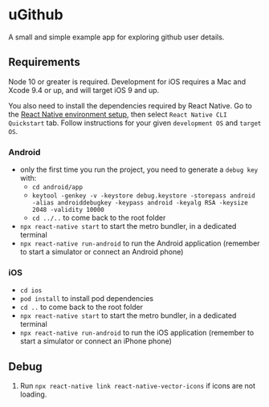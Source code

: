 # uGithub

A small and simple example app for exploring github user details.


## Requirements

Node 10 or greater is required. Development for iOS requires a Mac and Xcode 9.4 or up, and will target iOS 9 and up.

You also need to install the dependencies required by React Native.
Go to the [React Native environment setup](https://reactnative.dev/docs/environment-setup), then select `React Native CLI Quickstart` tab.
Follow instructions for your given `development OS` and `target OS`.

### Android

- only the first time you run the project, you need to generate a `debug key` with:
  - `cd android/app`
  - `keytool -genkey -v -keystore debug.keystore -storepass android -alias androiddebugkey -keypass android -keyalg RSA -keysize 2048 -validity 10000`
  - `cd ../..` to come back to the root folder
- `npx react-native start` to start the metro bundler, in a dedicated terminal
- `npx react-native run-android` to run the Android application (remember to start a simulator or connect an Android phone)

### iOS

- `cd ios`
- `pod install` to install pod dependencies
- `cd ..` to come back to the root folder
- `npx react-native start` to start the metro bundler, in a dedicated terminal
- `npx react-native run-android` to run the iOS application (remember to start a simulator or connect an iPhone phone)

## Debug
1. Run `npx react-native link react-native-vector-icons` if icons are not loading.
